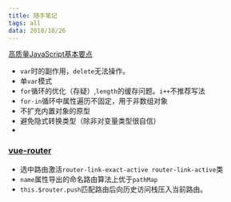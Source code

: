 ```yaml
---
title: 随手笔记
tags: all
data: 2018/10/26
---
```


[高质量JavaScript基本要点](https://github.com/jayli/javascript-patterns/blob/master/chapter2.markdown)

- `var`时的副作用，`delete`无法操作。
- 单`var`模式
- `for`循环的优化（存疑）,`length`的缓存问题。`i++`不推荐写法
- `for-in`循环中属性遍历不固定，用于非数组对象
- 不扩充内置对象的原型
- 避免隐式转换类型（除非对变量类型很自信）
- 

### [vue-router](http://xc.hubwiz.com/class/5983d3aeff52d0da7e3e3d50/#1/4)

- 选中路由激活`router-link-exact-active router-link-active`类
- `name`属性导出的命名路由算法上优于`pathMap`
- `this.$router.push`匹配路由后向历史访问栈压入当前路由。

